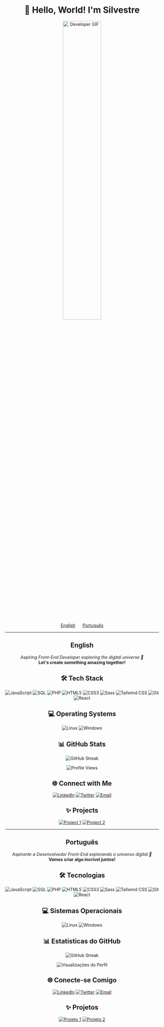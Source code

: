<h1 align="center">👋 Hello, World! I'm Silvestre</h1>

<p align="center">
  <img width="50%" src="https://github.com/SilesterGold9/SilesterGold9/blob/main/assets/developer.gif?raw=true" alt="Developer GIF">
</p>

<div align="center">
  <a href="#english" style="margin-right: 20px;">English</a>
  <a href="#portuguese">Português</a>
</div>

<hr>

<h2 id="english" align="center">English</h2>

<p align="center">
  <i>Aspiring Front-End Developer exploring the digital universe 🚀</i><br>
  <b>Let's create something amazing together!</b>
</p>

<h2 align="center">🛠️ Tech Stack</h2>

<p align="center">
  <img src="https://img.shields.io/badge/javascript-F7DF1E?style=for-the-badge&logo=javascript&logoColor=black" alt="JavaScript">
  <img src="https://img.shields.io/badge/sql-4479A1?style=for-the-badge&logo=mysql&logoColor=white" alt="SQL">
  <img src="https://img.shields.io/badge/php-777BB4?style=for-the-badge&logo=php&logoColor=white" alt="PHP">
  <img src="https://img.shields.io/badge/html5-E34F26?style=for-the-badge&logo=html5&logoColor=white" alt="HTML5">
  <img src="https://img.shields.io/badge/css3-1572B6?style=for-the-badge&logo=css3&logoColor=white" alt="CSS3">
  <img src="https://img.shields.io/badge/sass-CC6699?style=for-the-badge&logo=sass&logoColor=white" alt="Sass">
  <img src="https://img.shields.io/badge/tailwindcss-38B2AC?style=for-the-badge&logo=tailwind-css&logoColor=white" alt="Tailwind CSS">
  <img src="https://img.shields.io/badge/git-F05032?style=for-the-badge&logo=git&logoColor=white" alt="Git">
  <img src="https://img.shields.io/badge/react-61DAFB?style=for-the-badge&logo=react&logoColor=black" alt="React">
</p>

<h2 align="center">💻 Operating Systems</h2>

<p align="center">
  <img src="https://img.shields.io/badge/linux-FCC624?style=for-the-badge&logo=linux&logoColor=black" alt="Linux">
  <img src="https://img.shields.io/badge/Windows-0078D6?style=for-the-badge&logo=windows&logoColor=white" alt="Windows">
</p>

<h2 align="center">📊 GitHub Stats</h2>

<p align="center">
  <img src="https://github-readme-streak-stats.herokuapp.com/?user=SilesterGold9&hide_border=true&card_width=338&theme=dark" alt="GitHub Streak">
</p>

<p align="center">
  <img src="https://komarev.com/ghpvc/?username=SilesterGold9&color=blue&style=flat-square" alt="Profile Views">
</p>

<h2 align="center">🌐 Connect with Me</h2>
<p align="center">
  <a href="https://www.linkedin.com/in/silvestre/"><img src="https://img.shields.io/badge/LinkedIn-0077B5?style=for-the-badge&logo=linkedin&logoColor=white" alt="LinkedIn"></a>
  <a href="https://twitter.com/silvestre"><img src="https://img.shields.io/badge/Twitter-1DA1F2?style=for-the-badge&logo=twitter&logoColor=white" alt="Twitter"></a>
  <a href="mailto:silvestre@example.com"><img src="https://img.shields.io/badge/Email-D14836?style=for-the-badge&logo=gmail&logoColor=white" alt="Email"></a>
</p>

<h2 align="center">✨ Projects</h2>
<p align="center">
  <a href="https://github.com/SilesterGold9/project1"><img src="https://img.shields.io/badge/Project1-000000?style=for-the-badge&logo=github&logoColor=white" alt="Project 1"></a>
  <a href="https://github.com/SilesterGold9/project2"><img src="https://img.shields.io/badge/Project2-000000?style=for-the-badge&logo=github&logoColor=white" alt="Project 2"></a>
</p>

<hr>

<h2 id="portuguese" align="center">Português</h2>

<p align="center">
  <i>Aspirante a Desenvolvedor Front-End explorando o universo digital 🚀</i><br>
  <b>Vamos criar algo incrível juntos!</b>
</p>

<h2 align="center">🛠️ Tecnologias</h2>

<p align="center">
  <img src="https://img.shields.io/badge/javascript-F7DF1E?style=for-the-badge&logo=javascript&logoColor=black" alt="JavaScript">
  <img src="https://img.shields.io/badge/sql-4479A1?style=for-the-badge&logo=mysql&logoColor=white" alt="SQL">
  <img src="https://img.shields.io/badge/php-777BB4?style=for-the-badge&logo=php&logoColor=white" alt="PHP">
  <img src="https://img.shields.io/badge/html5-E34F26?style=for-the-badge&logo=html5&logoColor=white" alt="HTML5">
  <img src="https://img.shields.io/badge/css3-1572B6?style=for-the-badge&logo=css3&logoColor=white" alt="CSS3">
  <img src="https://img.shields.io/badge/sass-CC6699?style=for-the-badge&logo=sass&logoColor=white" alt="Sass">
  <img src="https://img.shields.io/badge/tailwindcss-38B2AC?style=for-the-badge&logo=tailwind-css&logoColor=white" alt="Tailwind CSS">
  <img src="https://img.shields.io/badge/git-F05032?style=for-the-badge&logo=git&logoColor=white" alt="Git">
  <img src="https://img.shields.io/badge/react-61DAFB?style=for-the-badge&logo=react&logoColor=black" alt="React">
</p>

<h2 align="center">💻 Sistemas Operacionais</h2>

<p align="center">
  <img src="https://img.shields.io/badge/linux-FCC624?style=for-the-badge&logo=linux&logoColor=black" alt="Linux">
  <img src="https://img.shields.io/badge/Windows-0078D6?style=for-the-badge&logo=windows&logoColor=white" alt="Windows">
</p>

<h2 align="center">📊 Estatísticas do GitHub</h2>

<p align="center">
  <img src="https://github-readme-streak-stats.herokuapp.com/?user=SilesterGold9&hide_border=true&card_width=338&theme=dark" alt="GitHub Streak">
</p>

<p align="center">
  <img src="https://komarev.com/ghpvc/?username=SilesterGold9&color=blue&style=flat-square" alt="Visualizações do Perfil">
</p>

<h2 align="center">🌐 Conecte-se Comigo</h2>
<p align="center">
  <a href="https://www.linkedin.com/in/silvestre/"><img src="https://img.shields.io/badge/LinkedIn-0077B5?style=for-the-badge&logo=linkedin&logoColor=white" alt="LinkedIn"></a>
  <a href="https://twitter.com/silvestre"><img src="https://img.shields.io/badge/Twitter-1DA1F2?style=for-the-badge&logo=twitter&logoColor=white" alt="Twitter"></a>
  <a href="mailto:silvestre@example.com"><img src="https://img.shields.io/badge/Email-D14836?style=for-the-badge&logo=gmail&logoColor=white" alt="Email"></a>
</p>

<h2 align="center">✨ Projetos</h2>
<p align="center">
  <a href="https://github.com/SilesterGold9/project1"><img src="https://img.shields.io/badge/Projeto1-000000?style=for-the-badge&logo=github&logoColor=white" alt="Projeto 1"></a>
  <a href="https://github.com/SilesterGold9/project2"><img src="https://img.shields.io/badge/Projeto2-000000?style=for-the-badge&logo=github&logoColor=white" alt="Projeto 2"></a>
</p>
